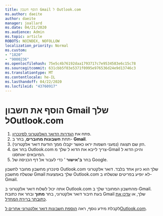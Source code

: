 ```yaml
---
title: הוסף חשבון Gmail ל Outlook.com
ms.author: daeite
author: daeite
manager: joallard
ms.date: 04/21/2020
ms.audience: Admin
ms.topic: article
ROBOTS: NOINDEX, NOFOLLOW
localization_priority: Normal
ms.custom:
- "1820"
- "9000236"
ms.openlocfilehash: 75e5c4b76192daa1793717c7e9534583e6c15c78
ms.sourcegitcommit: 631cbb5f03e5371f0995e976536d24e9d13746c3
ms.translationtype: MT
ms.contentlocale: he-IL
ms.lasthandoff: 04/22/2020
ms.locfileid: "43760917"
---
```

# <a name="add-your-gmail-account-to-outlookcom"></a>הוסף את חשבון Gmail שלך לOutlook.com

1. פתח את [הגדרות הדואר האלקטרוני לסינכרון](https://go.microsoft.com/fwlink/?linkid=875264).
2. תחת **חשבונות מחוברים**, בחר ב- **Gmail**.
3. הזן שם תצוגה (נמעני השמות יראו כאשר יקבלו ממך הודעת דואר אלקטרוני).
4. בחר אם Outlook.com צריך לייבא את הדוא ל שלך מ-Gmail והיכן הדוא ל המיובאים יאוחסנו.
5. בחר **ב'אישור** ' כדי לעבור אל דף הכניסה של Google.

סינכרון מחשבון מחובר לחשבון Outlook.com שלך הוא כיוון אחד בלבד. דואר אלקטרוני שנשלח מחשבון Gmail שלך באמצעות Outlook.com לא יופיע בפריטים שנשלחו ב-Gmail.

אתה יכול לשלוח דואר אלקטרוני ב Outlook.com מהחשבון המחובר שלך ב-Gmail. בעת חיבור דואר אלקטרוני, בחר **מתוך** ובחר את כתובת Gmail שלך, או [עדכן את כתובתך ברירת המחדל](https://go.microsoft.com/fwlink/?linkid=875264).

לקבלת מידע נוסף, ראה [הוספת חשבונות דואר אלקטרוני אחרים לOutlook.com](https://support.office.com/article/c5224df4-5885-4e79-91ba-523aa743f0ba?wt.mc_id=Office_Outlook_com_Alchemy).
